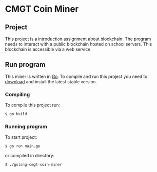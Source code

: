 # CMGT Coin Miner

## Project

This project is a introduction assignment about blockchain. The program needs to interact with a public blockchain
hosted on school servers. This blockchain is accessible via a web service.

## Run program

This miner is written in [Go](https://go.dev/). To compile and run this project you need to [download](https://go.dev/dl/) and install the latest stable version.

### Compiling
To compile this project run:
```bash
$ go build
```
### Running program
To start project:
```bash
$ go run main.go
```
or compiled in directory:
 ```bash
$ ./golang-cmgt-coin-miner
```
